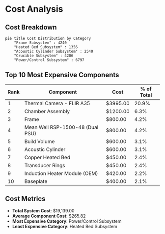 # Cost Analysis

## Cost Breakdown

```mermaid
pie title Cost Distribution by Category
    "Frame Subsystem" : 4240
    "Heated Bed Subsystem" : 1356
    "Acoustic Cylinder Subsystem" : 2540
    "Crucible Subsystem" : 4206
    "Power/Control Subsystem" : 6797
```

## Top 10 Most Expensive Components

| Rank | Component | Cost | % of Total |
|------|-----------|------|------------|
| 1 | Thermal Camera - FLIR A35 | $3995.00 | 20.9% |
| 2 | Chamber Assembly | $1200.00 | 6.3% |
| 3 | Frame | $800.00 | 4.2% |
| 4 | Mean Well RSP-1500-48 (Dual PSU) | $800.00 | 4.2% |
| 5 | Build Volume | $600.00 | 3.1% |
| 6 | Acoustic Cylinder | $600.00 | 3.1% |
| 7 | Copper Heated Bed | $450.00 | 2.4% |
| 8 | Transducer Rings | $450.00 | 2.4% |
| 9 | Induction Heater Module (OEM) | $420.00 | 2.2% |
| 10 | Baseplate | $400.00 | 2.1% |

## Cost Metrics

- **Total System Cost**: $19,139.00
- **Average Component Cost**: $265.82
- **Most Expensive Category**: Power/Control Subsystem
- **Least Expensive Category**: Heated Bed Subsystem
